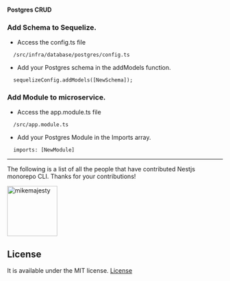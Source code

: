 #### Postgres CRUD

### Add Schema to Sequelize.

 - Access the config.ts file
  ```
    /src/infra/database/postgres/config.ts
  ```
 - Add your Postgres schema in the addModels function. 
  ```
    sequelizeConfig.addModels([NewSchema]);
  ```

### Add Module to microservice.

 - Access the app.module.ts file
  ```
    /src/app.module.ts
  ```
 - Add your Postgres Module in the Imports array. 
  ```
    imports: [NewModule]
  ```

---

The following is a list of all the people that have contributed Nestjs monorepo CLI. Thanks for your contributions!

[<img alt="mikemajesty" src="https://avatars1.githubusercontent.com/u/11630212?s=460&v=4&s=117" width="117">](https://github.com/mikemajesty)

## License

It is available under the MIT license.
[License](https://opensource.org/licenses/mit-license.php)

